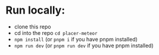 # Run locally:

- clone this repo
- cd into the repo ```cd placer-meteor```
- ```npm install``` (or ```pnpm i``` if you have pnpm installed)
- ```npm run dev``` (or ```pnpm run dev``` if you have pnpm installed)
